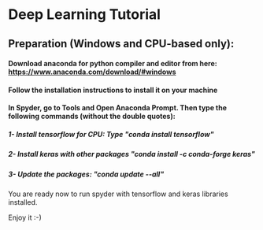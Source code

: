 # Deep Learning Tutorial

## Preparation (Windows and CPU-based only):
#### Download anaconda for python compiler and editor from here: https://www.anaconda.com/download/#windows
#### Follow the installation instructions to install it on your machine
#### In Spyder, go to Tools and Open Anaconda Prompt. Then type the following commands (without the double quotes):
##### 1- Install tensorflow for CPU: Type "conda install tensorflow" 
##### 2- Install keras with other packages "conda install -c conda-forge keras"
##### 3- Update the packages: "conda update --all"

You are ready now to run spyder with tensorflow and keras libraries installed.

Enjoy it :-)
